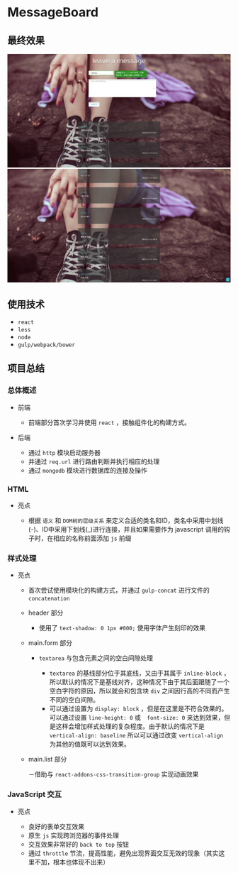# MessageBoard

## 最终效果

<img src="./public/images/src/represent1.png" alt="最终效果图" />

<img src="./public/images/src/represent2.png" alt="最终效果图" />

## 使用技术

- `react`
- `less`
- `node`
- `gulp/webpack/bower`

## 项目总结

### 总体概述

- 前端

    - 前端部分首次学习并使用 `react` ，接触组件化的构建方式。

- 后端

    - 通过 `http` 模块启动服务器
    - 并通过 `req.url` 进行路由判断并执行相应的处理
    - 通过 `mongodb` 模块进行数据库的连接及操作

### HTML

- 亮点

    - 根据 `语义` 和 `DOM树的层级关系` 来定义合适的类名和ID，类名中采用中划线(-)、ID中采用下划线(_)进行连接，并且如果需要作为 javascript 调用的钩子时，在相应的名称前面添加 `js` 前缀

### 样式处理

- 亮点

    - 首次尝试使用模块化的构建方式，并通过 `gulp-concat` 进行文件的 `concatenation`

    - header 部分
    
        - 使用了 `text-shadow: 0 1px #000;` 使用字体产生刻印的效果
        
    - main.form 部分
    
        - `textarea` 与包含元素之间的空白间隙处理
        
            - `textarea` 的基线部分位于其底线，又由于其属于 `inline-block` ，所以默认的情况下是基线对齐，这种情况下由于其后面跟随了一个空白字符的原因，所以就会和包含块 `div` 之间因行高的不同而产生不同的空白间隙。
            - 可以通过设置为 `display: block` ，但是在这里是不符合效果的。可以通过设置 `line-height: 0` 或　`font-size: 0` 来达到效果，但是这样会增加样式处理的复杂程度。由于默认的情况下是 `vertical-align: baseline` 所以可以通过改变 `vertical-align` 为其他的值既可以达到效果。
        
    - main.list 部分
    
        －借助与 `react-addons-css-transition-group` 实现动画效果
        
### JavaScript 交互

- 亮点

    - 良好的表单交互效果
    - 原生 `js` 实现跨浏览器的事件处理
    - 交互效果非常好的 `back to top` 按钮
    - 通过 `throttle` 节流，提高性能，避免出现界面交互无效的现象（其实这里不加，根本也体现不出来）
